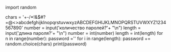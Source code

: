 import random

chars = '+-/*!&$#?=@<>abcdefghijklnopqrstuvwxyzABCDEFGHIJKLMNOPQRSTUVWXYZ1234567890'
number = input('количество паролей?'+ "\n")
length = input('длина пароля?'+ "\n")
number = int(number)
length = int(length)
for n in range(number):
    password =''
    for i in range(length):
        password += random.choice(chars)
    print(password)
